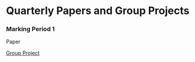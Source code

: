 # Quarterly Papers and Group Projects

### Marking Period 1

Paper

[Group Project](https://github.com/rwcuminale/English-3/02-GroupProjects/MP1-Literacy.md "Literacy: Past and Present")
